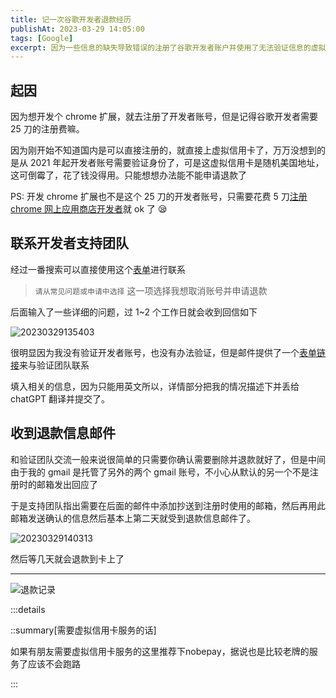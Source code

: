 ```yaml
---
title: 记一次谷歌开发者退款经历
publishAt: 2023-03-29 14:05:00
tags: [Google]
excerpt: 因为一些信息的缺失导致错误的注册了谷歌开发者账户并使用了无法验证信息的虚拟信用卡服务，然后花了一点时间和谷歌支持团队联系最终完成了删除开发者账号和退款的流程
---
```


## 起因

因为想开发个 chrome 扩展，就去注册了开发者账号，但是记得谷歌开发者需要 25 刀的注册费嘛。

因为刚开始不知道国内是可以直接注册的，就直接上虚拟信用卡了，万万没想到的是从 2021 年起开发者账号需要验证身份了，可是这虚拟信用卡是随机美国地址，这可倒霉了，花了钱没得用。只能想想办法能不能申请退款了

PS: 开发 chrome 扩展也不是这个 25 刀的开发者账号，只需要花费 5 刀[注册 chrome 网上应用商店开发者](https://chrome.google.com/webstore/devconsole/register)就 ok 了 😪

## 联系开发者支持团队

经过一番搜索可以直接使用这个[表单](https://support.google.com/googleplay/android-developer/contact/dev_registration?extra.IssueType=cancel)进行联系

> `请从常见问题或申请中选择` 这一项选择我想取消账号并申请退款

后面输入了一些详细的问题，过 1~2 个工作日就会收到回信如下

![20230329135403](https://oss.enpitsulin.xyz/images/20230329135403.png)

很明显因为我没有验证开发者账号，也没有办法验证，但是邮件提供了一个[表单链接](https://support.google.com/googleplay/android-developer/contact/idv_form?hl=en)来与验证团队联系

填入相关的信息，因为只能用英文所以，详情部分把我的情况描述下并丢给 chatGPT 翻译并提交了。

## 收到退款信息邮件

和验证团队交流一般来说很简单的只需要你确认需要删除并退款就好了，但是中间由于我的 gmail 是托管了另外的两个 gmail 账号，不小心从默认的另一个不是注册时的邮箱发出回应了

于是支持团队指出需要在后面的邮件中添加抄送到注册时使用的邮箱，然后再用此邮箱发送确认的信息然后基本上第二天就受到退款信息邮件了。

![20230329140313](https://oss.enpitsulin.xyz/images/20230329140313.png)

然后等几天就会退款到卡上了

***

![退款记录](https://oss.enpitsulin.xyz/images/Snipaste_2023-04-13_14-02-27.png)

:::details

::summary[需要虚拟信用卡服务的话]
	
如果有朋友需要虚拟信用卡服务的这里推荐下nobepay，据说也是比较老牌的服务了应该不会跑路
	
:::
